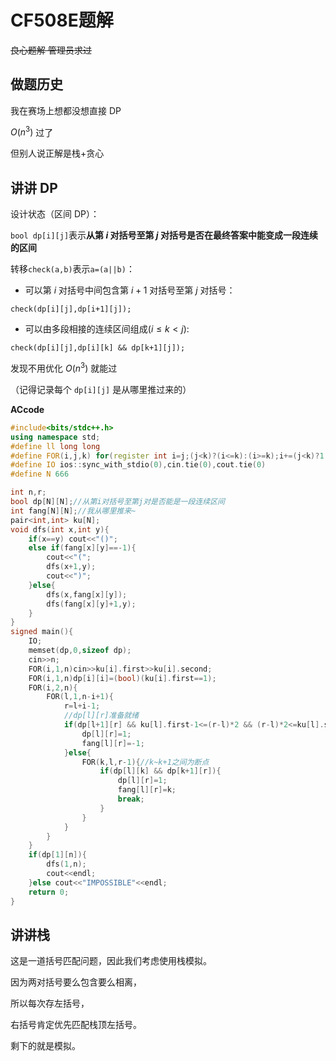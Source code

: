 # CF508E题解

~~良心题解 管理员求过~~
## 做题历史
我在赛场上想都没想直接 DP

$O(n^3)$ 过了

但别人说正解是栈+贪心
## 讲讲 DP
设计状态（区间 DP）：

`bool dp[i][j]`表示**从第 $i$ 对括号至第 $j$ 对括号是否在最终答案中能变成一段连续的区间**

转移`check(a,b)`表示`a=(a||b)`：

* 可以第 $i$ 对括号中间包含第 $i+1$ 对括号至第 $j$ 对括号：

`check(dp[i][j],dp[i+1][j]);`

* 可以由多段相接的连续区间组成($i\leq k<j$): 

`check(dp[i][j],dp[i][k] && dp[k+1][j]);`

发现不用优化 $O(n^3)$ 就能过

（记得记录每个 `dp[i][j]` 是从哪里推过来的）

**ACcode**
```cpp
#include<bits/stdc++.h>
using namespace std;
#define ll long long
#define FOR(i,j,k) for(register int i=j;(j<k)?(i<=k):(i>=k);i+=(j<k)?1:(-1))
#define IO ios::sync_with_stdio(0),cin.tie(0),cout.tie(0)
#define N 666

int n,r;
bool dp[N][N];//从第i对括号至第j对是否能是一段连续区间 
int fang[N][N];//我从哪里推来~ 
pair<int,int> ku[N];
void dfs(int x,int y){
	if(x==y) cout<<"()";
	else if(fang[x][y]==-1){
		cout<<"(";
		dfs(x+1,y);
		cout<<")";
	}else{
		dfs(x,fang[x][y]);
		dfs(fang[x][y]+1,y);
	}
} 
signed main(){
    IO;
    memset(dp,0,sizeof dp);
    cin>>n;
    FOR(i,1,n)cin>>ku[i].first>>ku[i].second;
    FOR(i,1,n)dp[i][i]=(bool)(ku[i].first==1);
    FOR(i,2,n){
    	FOR(l,1,n-i+1){
    		r=l+i-1;
			//dp[l][r]准备就绪 
    		if(dp[l+1][r] && ku[l].first-1<=(r-l)*2 && (r-l)*2<=ku[l].second-1){
				dp[l][r]=1;
				fang[l][r]=-1; 
			}else{
    			FOR(k,l,r-1){//k~k+1之间为断点
					if(dp[l][k] && dp[k+1][r]){
						dp[l][r]=1;
						fang[l][r]=k;
						break;
					}
				}
			}
		}
	}
	if(dp[1][n]){
		dfs(1,n);
		cout<<endl;
	}else cout<<"IMPOSSIBLE"<<endl;
    return 0;
}
```
## 讲讲栈
这是一道括号匹配问题，因此我们考虑使用栈模拟。

因为两对括号要么包含要么相离，

所以每次存左括号，

右括号肯定优先匹配栈顶左括号。

剩下的就是模拟。